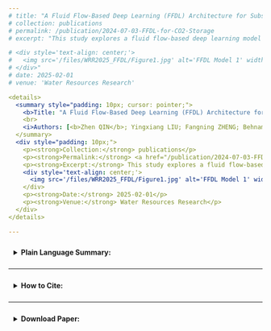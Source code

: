 ```yaml
---
# title: "A Fluid Flow‐Based Deep Learning (FFDL) Architecture for Subsurface Flow Systems with Application to Geologic CO<sub>2</sub> Storage"
# collection: publications
# permalink: /publication/2024-07-03-FFDL-for-CO2-Storage
# excerpt: "This study explores a fluid flow-based deep learning model for predicting CO<sub>2</sub> storage dynamics in geologic formations, enhancing spatiotemporal prediction accuracy and extrapolation capability.

# <div style='text-align: center;'>
#   <img src='/files/WRR2025_FFDL/Figure1.jpg' alt='FFDL Model 1' width='600' height='auto' style='margin: 10px;'>
# </div>"
# date: 2025-02-01
# venue: 'Water Resources Research'

<details>
  <summary style="padding: 10px; cursor: pointer;">
    <b>Title: "A Fluid Flow‐Based Deep Learning (FFDL) Architecture for Subsurface Flow Systems with Application to Geologic CO<sub>2</sub> Storage"</b>
    <br>
    <i>Authors: [<b>Zhen QIN</b>; Yingxiang LIU; Fangning ZHENG; Behnam JAFARPOUR]
  </summary>
  <div style="padding: 10px;">
    <p><strong>Collection:</strong> publications</p>
    <p><strong>Permalink:</strong> <a href="/publication/2024-07-03-FFDL-for-CO2-Storage">/publication/2024-07-03-FFDL-for-CO2-Storage</a></p>
    <p><strong>Excerpt:</strong> This study explores a fluid flow-based deep learning model for predicting CO<sub>2</sub> storage dynamics in geologic formations, enhancing spatiotemporal prediction accuracy and extrapolation capability.</p>
    <div style='text-align: center;'>
      <img src='/files/WRR2025_FFDL/Figure1.jpg' alt='FFDL Model 1' width='600' height='auto' style='margin: 10px;'>
    </div>
    <p><strong>Date:</strong> 2025-02-01</p>
    <p><strong>Venue:</strong> Water Resources Research</p>
  </div>
</details>

---
```


<details>
  <summary style="padding: 10px; cursor: pointer;">
    <b>Plain Language Summary:</b>
  </summary>
  <div style="text-align: justify; margin-top: 10px;">
    This paper introduces a new deep learning model called Fluid Flow-based Deep Learning (FFDL) for predicting how injected CO<sub>2</sub> moves and affects pressure within geological storage formations in carbon capture and storage (CCS) projects. Traditional numerical simulations can accurately model these processes but are computationally intensive, making real-time analysis and decision-making difficult. Existing deep learning models offer faster predictions but may lack interpretability and physical consistency. FFDL addresses these limitations by incorporating physical causality into its architecture through a physics-based encoder and a residual-based processor. This design aims to improve the model's accuracy and ensure that its predictions are more aligned with expected fluid flow behavior. Testing on a field-scale saline aquifer shows that FFDL outperforms standard deep learning models, indicating that it could be a reliable and efficient tool for decision support, optimization, and inverse modeling in CCS operations.
  </div>
</details>

--- 

<details>
  <summary style="padding: 10px; cursor: pointer;">
    <b>How to Cite:</b>
  </summary>
  <div style="margin-top: 10px;">
    <pre style="font-size: 12px; background-color: #f5f5f5; padding: 10px; border-radius: 5px; overflow-x: auto;">
@article{qin_fluid_2025,
  title = {A {Fluid} {Flow}-{Based} {Deep} {Learning} ({FFDL}) {Architecture} for {Subsurface} {Flow} {Systems} {With} {Application} to {Geologic} {CO}$_2$ {Storage}},
  volume = {61},
  issn = {0043-1397, 1944-7973},
  doi = {10.1029/2024WR037953},
  number = {1},
  journal = {Water Resources Research},
  author = {Qin, Zhen and Liu, Yingxiang and Zheng, Fangning and Jafarpour, Behnam},
  month = jan,
  year = {2025},
  pages = {e2024WR037953},
}
    </pre>
  </div>
</details>

--- 

<details>
  <summary style="padding: 10px; cursor: pointer;">
  <!-- <summary style="background-color: #f0f0f0; border: 1px solid #ccc; padding: 10px; cursor: pointer;"> -->
    <b>Download Paper:</b>
  </summary>
  <div style="margin-top: 10px;">
    📄 <a href="http://zhenqin-usc.github.io/files/QinEtAl-WRR_2025-FFDL_for_GCS.pdf" target="_blank">Download paper here</a>
    <iframe src="/files/QinEtAl-WRR_2025-FFDL_for_GCS.pdf" width="100%" height="1000px" style="border: none;"></iframe>
  </div>
</details>
